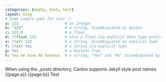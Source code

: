 ```yaml
---
categories: [empty, tech, test]
layout: blog
# Some sample yaml for test :)
a: 123                     # an integer
b: "123"                   # a string, disambiguated by quotes
c: 123.0                   # a float
d: !!float 123             # also a float via explicit data type prefixed by (''' !! ''')
e: !!str 123               # a string, disambiguated by explicit type
f: !!str Yes               # a string via explicit type
g: Yes                     # a boolean True
h: Yes we have No bananas  # a string, "Yes" and "No" disambiguated by context.
---
```

When using the _posts directory, Cantos supports Jekyll style post names.
{{page.a}}
{{page.b}}
Test
